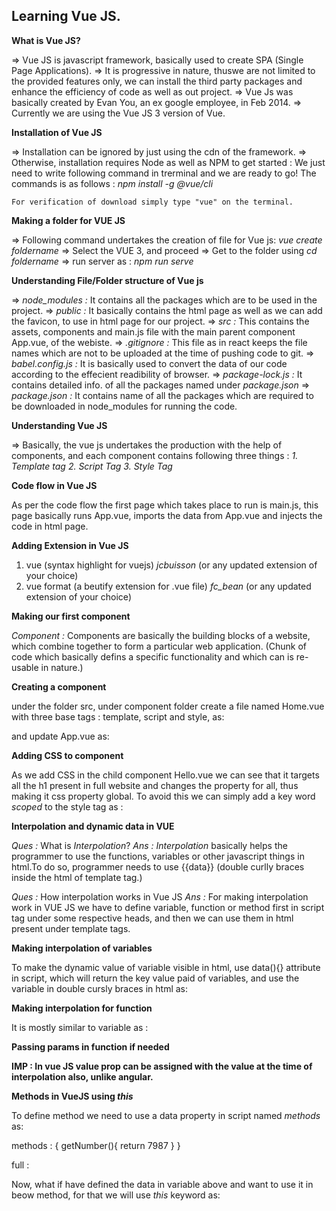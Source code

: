 ## Learning Vue JS.

**What is Vue JS?**

=> Vue JS is javascript framework, basically used to create SPA (Single Page Applications).
=> It is progressive in nature, thuswe are not limited to the provided features only, we can install the third party packages and enhance the efficiency of code as well as out project.
=> Vue Js was basically created by Evan You, an ex google employee, in Feb 2014.
=> Currently we are using the Vue JS 3 version of Vue.

**Installation of Vue JS**

=> Installation can be ignored by just using the cdn of the framework.
=> Otherwise, installation requires Node as well as NPM to get started : 
    We just need to write following command in trerminal and we are ready to go! The commands is as follows : 
        *npm install -g @vue/cli*

    For verification of download simply type "vue" on the terminal.

**Making a folder for VUE JS**

=> Following command undertakes the creation of file for Vue js:
    *vue create foldername*
=> Select the VUE 3, and proceed
=> Get to the folder using *cd foldername*
=> run server as : *npm run serve*

**Understanding File/Folder structure of Vue js**

=> *node_modules :* It contains all the packages which are to be used in the project.
=> *public :* It basically contains the html page as well as we can add the favicon, to use in html page for our project.
=> *src :* This contains the assets, components and main.js file with the main parent component App.vue, of the webiste.
=> *.gitignore :* This file as in react keeps the file names which are not to be uploaded at the time of pushing code to git.
=> *babel.config.js :* It is basically used to convert the data of our code according to the effecient readibility of browser.
=> *package-lock.js :* It contains detailed info. of all the packages named under *package.json*
=> *package.json :* It contains name of all the packages which are required to be downloaded in node_modules for running the code.

**Understanding Vue JS**

=> Basically, the vue js undertakes the production with the help of components, and each component contains following three things :
    *1. Template tag*
    *2. Script Tag*
    *3. Style Tag*

**Code flow in Vue JS**

As per the code flow the first page which takes place to run is main.js, this page basically runs App.vue, imports the data from App.vue and injects the code in html page.

**Adding Extension in Vue JS**

1. vue (syntax highlight for vuejs) *jcbuisson* (or any updated extension of your choice)
2. vue format (a beutify extension for .vue file) *fc_bean*  (or any updated extension of your choice)

**Making our first component**

*Component :* Components are basically the building blocks of a website, which combine together to form a particular web application.
(Chunk of code which basically defins a specific functionality and which can is re-usable in nature.)

**Creating a component**

under the folder src, under component folder create a file named Home.vue with three base tags : template, script and style, as:

<template>
    <h1>Hello component</h1>
</template>

<style></style>

<script>
    export default {
        name : 'HelloComponent'
    }
</script>

and update App.vue as:

<template>
  <img alt="Vue logo" src="./assets/logo.png">
  <Hello />
</template>

<script>
import Hello from './components/Hello.vue'

export default {
  name: 'App',
  components: {
    Hello
  }
}
</script>

<style>

</style>


**Adding CSS to component**

As we add CSS in the child component Hello.vue we can see that it targets all the h1 present in full website and changes the property for all, thus making it css property global.
To avoid this we can simply add a key word *scoped* to the style tag as : 
    *<style scoped></style>*

**Interpolation and dynamic data in VUE**

*Ques :* What is *Interpolation*?
*Ans :* *Interpolation* basically helps the programmer to use the functions, variables or other javascript things in html.To do so, programmer needs to use {{data}} (double curlly braces inside the html of template tag.)

*Ques :* How interpolation works in Vue JS
*Ans :* For making interpolation work in VUE JS we have to define variable, function or method first in script tag under some respective heads, and then we can use them in html present under template tags.

**Making interpolation of variables**

To make the dynamic value of variable visible in html, use data(){} attribute in script, which will return the key value paid of variables, and use the variable in double cursly braces in html as:

<template>
    <h1>Hello {{x}}</h1>
</template>

<style scoped>
    h1{
        color: red;
    }
</style>

<script>
    export default {
        name : 'HelloComponent',
        data() {
            return{
                x : 'Raj'
            }
        }
    }
</script>

**Making interpolation for function**

It is mostly similar to variable as :

<template>
    <h1>Hello {{x}}</h1>
    <h1>Your Mobile Number is {{ getNumber() }}</h1>
</template>

<style scoped>
    h1{
        color: red;
    }
</style>

<script>
    export default {
        name : 'HelloComponent',
        data() {
            return{
                x : 'Raj',
                getNumber : function(){
                    return '7987'
                }
            }
        }
    }
</script>

**Passing params in function if needed**

<template>
    <h1>Hello {{x}}</h1>
    <h1>Your Mobile Number is {{ getNumber() }}</h1>
    <h1>Your Email : {{ getEmail('raj@gmail.com') }}</h1>
</template>

<style scoped>
    h1{
        color: red;
    }
</style>

<script>
    export default {
        name : 'HelloComponent',
        data() {
            return{
                x : 'Raj',
                getNumber : function(){
                    return '7987'
                },
                getEmail : function(email){
                    return email;
                }
            }
        }
    }
</script>


**IMP : In vue JS value prop can be assigned with the value at the time of interpolation also, unlike angular.**

**Methods in VueJS using *this***

To define method we need to use a data property in script named *methods* as:

methods : {
    getNumber(){
        return 7987
    }
}

full :

<template>
    <h1>Hello {{x}}</h1>
    <h1>Your Mobile Number is {{ getNumber() }}</h1>
</template>

<style scoped>
    h1{
        color: red;
    }
</style>

<script>
    export default {
        name : 'HelloComponent',
        data() {
            return{
                x : 'Raj',
            }
        },
        methods : {
            getNumber(){
                return 7987
            }
        }
    }
</script>

Now, what if have defined the data in variable above and want to use it in beow method, for that we will use *this* keyword as:

<template>
    <h1>Hello {{x}}</h1>
    <h1>Your Mobile Number is {{ getNumber().number }}</h1>
</template>

<style scoped>
    h1{
        color: red;
    }
</style>

<script>
    export default {
        name : 'HelloComponent',
        data() {
            return{
                x : 'Raj',
                number : '9223'
            }
        },
        methods : {
            getNumber(){
                return {
                    email : 'raj@gmail.com',
                    number : this.number
                }
            }
        }
    }
</script>
